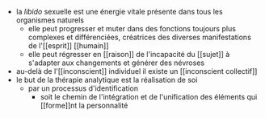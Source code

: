 - la *libido* sexuelle est une énergie vitale présente dans tous les organismes naturels
  - elle peut progresser et muter dans des fonctions toujours plus complexes et différenciées, créatrices des diverses manifestations de l'[[esprit]] [[humain]]
  - elle peut régresser en [[raison]] de l'incapacité du [[sujet]] à s'adapter aux changements et générer des névroses
- au-delà de l'[[inconscient]] individuel il existe un [[inconscient collectif]]
- le but de la thérapie analytique est la réalisation de soi
  - par un processus d'identification
    - soit le chemin de l'intégration et de l'unification des éléments qui [[forme]]nt la personnalité